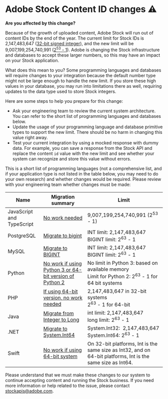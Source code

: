 # Adobe Stock Content ID changes ⚠️

<InlineAlert variant="warning" />

**Are you affected by this change?**

Because of the growth of uploaded content, Adobe Stock will run out of content IDs by the end of the year. The current limit for Stock IDs is 2,147,483,647 ([32-bit signed integer](https://en.wikipedia.org/wiki/2,147,483,647)), and the new limit will be 9,007,199,254,740,991 ([2<sup>53</sup> - 1](https://developer.mozilla.org/en-US/docs/Web/JavaScript/Reference/Global_Objects/Number/MAX_SAFE_INTEGER)). Adobe is changing the Stock infrastructure and databases to accept these larger numbers, so this may have an impact on your Stock application.

What does this mean to you? Some programming languages and databases will require changes to your integration because the default number type might not be large enough to handle the new limit. If you store these high values in your database, you may run into limitations there as well, requiring updates to the data type used to store Stock integers.

Here are some steps to help you prepare for this change:

- Ask your engineering team to review the current system architecture. You can refer to the short list of programming languages and databases below.
- Update the usage of your programming language and database primitive types to support the new limit. There should be no harm in changing this value right away.
- Test your current integration by using a mocked response with dummy data. For example, you can save a response from the Stock API and replace the content `id` value with the new limit and see whether your system can recognize and store this value without errors.

This is a short list of programming languages (not a comprehensive list, and if your application type is not listed in the table below, you may need to do your own research) and whether changes would be required. Please review with your engineering team whether changes must be made:

| Name | Migration summary | Limit |
| --- | --- | --- |
| JavaScript and TypeScript | [No work needed](https://developer.mozilla.org/en-US/docs/Web/JavaScript/Reference/Global_Objects/Number/MAX_SAFE_INTEGER) | 9,007,199,254,740,991 (2<sup>53</sup> - 1) |
| PostgreSQL | [Migrate to bigint](https://www.postgresql.org/docs/current/datatype-numeric.html) | INT limit: 2,147,483,647<br/>BIGINT limit: 2<sup>63</sup> - 1 |
| MySQL | [Migrate to BIGINT](https://dev.mysql.com/doc/refman/8.4/en/integer-types.html) | INT limit: 2,147,483,647<br/>BIGINT limit: 2<sup>63</sup> - 1 |
| Python | [No work if using Python 3 or 64-bit version of Python 2](https://docs.python.org/3/library/functions.html#int) | No limit in Python 3: based on available memory<br/>Limit for Python 2: 2<sup>63</sup> - 1 for 64 bit systems |
| PHP | [If using 64-bit version, no work needed](https://www.php.net/manual/en/reserved.constants.php#constant.php-int-max) |  2,147,483,647 in 32-bit systems<br/>2<sup>63</sup> - 1 for 64-bit  |
| Java | [Migrate from Integer to Long](https://docs.oracle.com/javase/8/docs/api/java/lang/Long.html) | int limit: 2,147,483,647<br/>long limit: 2<sup>63</sup> - 1 |
| .NET | [Migrate to System.Int64](https://learn.microsoft.com/en-us/dotnet/standard/numerics) | System.Int32:  2,147,483,647<br/>System.Int64: 2<sup>63</sup> - 1 |
| Swift | [No work if using 64-bit system](https://developer.apple.com/documentation/swift/int) | On 32-bit platforms, Int is the same size as Int32, and on 64-bit platforms, Int is the same size as Int64. |

Please understand that we must make these changes to our system to continue accepting content and running the Stock business. If you need more information or help related to the issue, please contact stockapis@adobe.com. 
